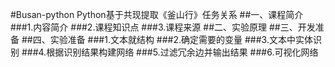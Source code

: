   #Busan-python Python基于共现提取《釜山行》任务关系
##一、课程简介
###1.内容简介
###2.课程知识点
###3.课程来源
##二、实验原理
##三、开发准备
##四、实验准备
###1.文本就结构
###2.确定需要的变量
###3.文本中实体识别
###4.根据识别结果构建网络
###5.过滤冗余边并输出结果
###6.可视化网络
